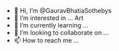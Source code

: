 - 👋 Hi, I’m @GauravBhatiaSothebys
- 👀 I’m interested in ... Art
- 🌱 I’m currently learning ...
- 💞️ I’m looking to collaborate on ...
- 📫 How to reach me ...

<!---
GauravBhatiaSothebys/GauravBhatiaSothebys is a ✨ special ✨ repository because its `README.md` (this file) appears on your GitHub profile.
You can click the Preview link to take a look at your changes.
--->
